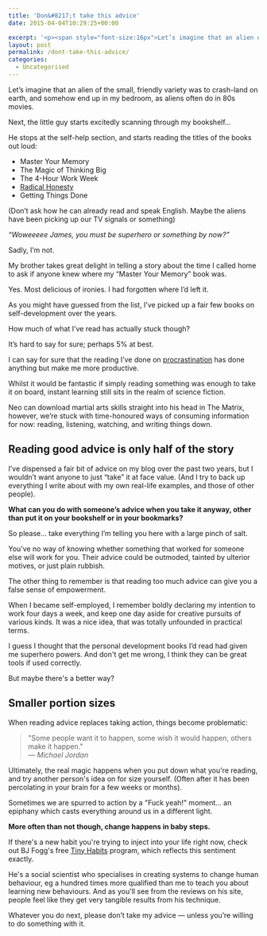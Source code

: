```yaml
---
title: 'Don&#8217;t take this advice'
date: 2015-04-04T10:29:25+00:00

excerpt: '<p><span style="font-size:16px">Let’s imagine that an alien of the small, friendly variety was to crash-land on earth, and somehow end up in my bedroom, as aliens often do in 80s movies...</span></p>'
layout: post
permalink: /dont-take-this-advice/
categories:
  - Uncategorised
---
```

<p>Let’s imagine that an alien of the small, friendly variety was to crash-land on earth, and somehow end up in my bedroom, as aliens often do in 80s movies.</p>

<p>Next, the little guy starts excitedly scanning through my bookshelf…</p>

<p>He stops at the self-help section, and starts reading the titles of the books out loud:</p>

<ul>
<li>Master Your Memory</li>
<li>The Magic of Thinking Big</li>
<li>The 4-Hour Work Week</li>
<li><a href="http://greig.cc/your-mind-is-a-jail-built-out-of-bullshit">Radical Honesty</a></li>
<li>Getting Things Done</li>
</ul>

<p>(Don’t ask how he can already read and speak English. Maybe the aliens have been picking up our TV signals or something)</p>

<p><em>“Woweeeee James, you must be superhero or something by now?”</em>  </p>

<p>Sadly, I’m not.</p>

<p>My brother takes great delight in telling a story about the time I called home to ask if anyone knew where my “Master Your Memory” book was.</p>

<p>Yes. Most delicious of ironies. I had forgotten where I’d left it.</p>

<p>As you might have guessed from the list, I’ve picked up a fair few books on self-development over the years.</p>

<p>How much of what I’ve read has actually stuck though?</p>

<p>It’s hard to say for sure; perhaps 5% at best.</p>

<p>I can say for sure that the reading I’ve done on <a href="http://greig.cc/i-never-finish-anyth">procrastination</a> has done anything but make me more productive.</p>

<p>Whilst it would be fantastic if simply reading something was enough to take it on board, instant learning still sits in the realm of science fiction.</p>

<p>Neo can download martial arts skills straight into his head in The Matrix, however, we’re stuck with time-honoured ways of consuming information for now: reading, listening, watching, and writing things down.</p>

<h2 id="readinggoodadviceisonlyhalfofthestory">Reading good advice is only half of the story</h2>

<p>I’ve dispensed a fair bit of advice on my blog over the past two years, but I wouldn’t want anyone to just “take” it at face value. (And I try to back up everything I write about with my own real-life examples, and those of other people).</p>

<p><strong>What can you do with someone’s advice when you take it anyway, other than put it on your bookshelf or in your bookmarks?</strong></p>

<p>So please... take everything I’m telling you here with a large pinch of salt.</p>

<p>You’ve no way of knowing whether something that worked for someone else will work for you. Their advice could be outmoded, tainted by ulterior motives, or just plain rubbish.</p>

<p>The other thing to remember is that reading too much advice can give you a false sense of empowerment.</p>

<p>When I became self-employed, I remember boldly declaring my intention to work four days a week, and keep one day aside for creative pursuits of various kinds. It was a nice idea, that was totally unfounded in practical terms.</p>

<p>I guess I thought that the personal development books I’d read had given me superhero powers. And don't get me wrong, I think they can be great tools if used correctly.</p>

<p>But maybe there's a better way?</p>

<h2 id="smallerportionsizes">Smaller portion sizes</h2>

<p>When reading advice replaces taking action, things become problematic:</p>

<blockquote>
  <p>"Some people want it to happen, some wish it would happen, others make it happen." <br>
  <em>— Michael Jordan</em></p>
</blockquote>

<p>Ultimately, the real magic happens when you put down what you're reading, and try another person's idea on for size yourself. (Often after it has been percolating in your brain for a few weeks or months).</p>

<p>Sometimes we are spurred to action by a "Fuck yeah!" moment... an epiphany which casts everything around us in a different light.</p>

<p><strong>More often than not though, change happens in baby steps.</strong></p>

<p>If there's a new habit you're trying to inject into your life right now, check out BJ Fogg's free <a href="http://tinyhabits.com/">Tiny Habits</a> program, which reflects this sentiment exactly.</p>

<p>He's a social scientist who specialises in creating systems to change human behaviour, eg a hundred times more qualified than me to teach you about learning new behaviours. And as you'll see from the reviews on his site, people feel like they get very tangible results from his technique.</p>

<p>Whatever you do next, please don’t take my advice — unless you’re willing to do something with it.</p>